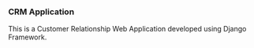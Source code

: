 ### CRM Application
This is a Customer Relationship Web Application developed using Django Framework.
